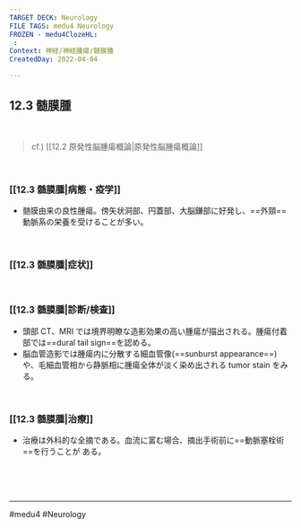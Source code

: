 ```yaml
---
TARGET DECK: Neurology
FILE TAGS: medu4 Neurology
FROZEN - medu4ClozeHL:
 : 
Context: 神経/神経腫瘍/髄膜腫
CreatedDay: 2022-04-04

---
```


## 12.3 髄膜腫

<br>

>cf.) [[12.2 原発性脳腫瘍概論|原発性脳腫瘍概論]]

<br>

### [[12.3 髄膜腫|病態・疫学]]
* 髄膜由来の良性腫瘍。傍矢状洞部、円蓋部、大脳鎌部に好発し、==外頸==動脈系の栄養を受けることが多い。
<!--ID: 1649070299940-->



<br>

### [[12.3 髄膜腫|症状]]


<br>

### [[12.3 髄膜腫|診断/検査]]
* 頭部 CT、MRI では境界明瞭な造影効果の高い腫瘍が描出される。腫瘍付着部では==dural tail sign==を認める。
* 脳血管造影では腫瘍内に分散する細血管像(==sunburst appearance==)や、毛細血管相から静脈相に腫瘍全体が淡く染め出される tumor stain をみる。
<!--ID: 1649070299947-->


<br>

### [[12.3 髄膜腫|治療]]
* 治療は外科的な全摘である。血流に富む場合、摘出手術前に==動脈塞栓術==を行うことが ある。
 
<!--ID: 1649070299953-->


<br><br><br>

---
#medu4 #Neurology 